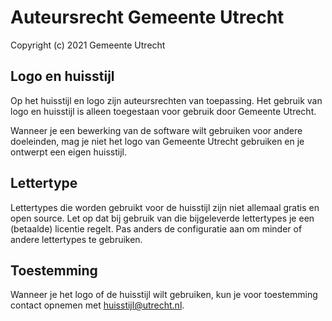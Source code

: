 # Auteursrecht Gemeente Utrecht

Copyright (c) 2021 Gemeente Utrecht

## Logo en huisstijl

Op het huisstijl en logo zijn auteursrechten van toepassing. Het gebruik van logo en huisstijl is alleen toegestaan voor gebruik door Gemeente Utrecht.

Wanneer je een bewerking van de software wilt gebruiken voor andere doeleinden, mag je niet het logo van Gemeente Utrecht gebruiken en je ontwerpt een eigen huisstijl.

## Lettertype

Lettertypes die worden gebruikt voor de huisstijl zijn niet allemaal gratis en open source. Let op dat bij gebruik van die bijgeleverde lettertypes je een (betaalde) licentie regelt. Pas anders de configuratie aan om minder of andere lettertypes te gebruiken.

## Toestemming

Wanneer je het logo of de huisstijl wilt gebruiken, kun je voor toestemming contact opnemen met huisstijl@utrecht.nl.
